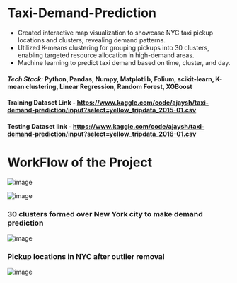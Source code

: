 # Taxi-Demand-Prediction
 - Created interactive map visualization  to showcase NYC taxi pickup locations and clusters, revealing demand patterns.
- Utilized K-means clustering for grouping pickups into 30 clusters, enabling targeted resource allocation in high-demand areas.
- Machine learning to predict taxi demand based on time, cluster, and day.
#### _**Tech Stack:**_ Python, Pandas, Numpy, Matplotlib, Folium, scikit-learn, K-mean clustering, Linear Regression, Random Forest, XGBoost 
#### Training Dataset Link - https://www.kaggle.com/code/ajaysh/taxi-demand-prediction/input?select=yellow_tripdata_2015-01.csv
#### Testing Dataset link - https://www.kaggle.com/code/ajaysh/taxi-demand-prediction/input?select=yellow_tripdata_2016-01.csv

# WorkFlow of the Project
![image](https://github.com/tanyagupta2004/Taxi-Demand-Prediction/assets/82495563/2690bb49-b67a-4966-8bed-e0f3775f6268)


![image](https://github.com/tanyagupta2004/Taxi-Demand-Prediction/assets/82495563/272d1eb4-d9b2-4e6c-9463-d1297e43286c)



### 30 clusters formed over New York city to make demand prediction
![image](https://github.com/tanyagupta2004/Taxi-Demand-Prediction/assets/82495563/14ec5aab-bbae-4d87-a2a9-a46dd5de1132)



### Pickup locations in NYC after outlier removal
![image](https://github.com/tanyagupta2004/Taxi-Demand-Prediction/assets/82495563/cd0683e4-1f92-45bb-98c0-6693f99b4e6f)


